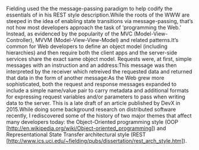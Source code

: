 Fielding used the the message-passing paradigm to help codify the essentials of in his REST style description.While the roots of the WWW are steeped in the idea of enabling state transitions via message-passing, that’s not how most developers approach the task of ‘programming the Web.’ Instead, as evidenced by the popularity of the MVC (Model-View-Controller), MVVM (Model-View-View-Model) and related patterns.It’s common for Web developers to define an object model (including hierarchies) and then require both the client apps and the server-side services share the exact same object model. Requests were, at first, simple messages with an instruction and an address:This message was then interpreted by the receiver which retreived the requested data and returned that data in the form of another message:As the Web grew more sophisticated, both the request and response messages expanded to include a simple name/value pair to carry metadata and additional formats for expressing request variables and/or parameters to pass when writing data to the server. This is a late draft of an article published by DevX in 2015.While doing some background research on distributed software recently, I rediscovered some of the history of two major themes that affect many developers today: the Object-Oriented programming style (OOP [http://en.wikipedia.org/wiki/Object-oriented_programming]) and Representational State Transfer architectural style (REST [http://www.ics.uci.edu/~fielding/pubs/dissertation/rest_arch_style.htm]).
